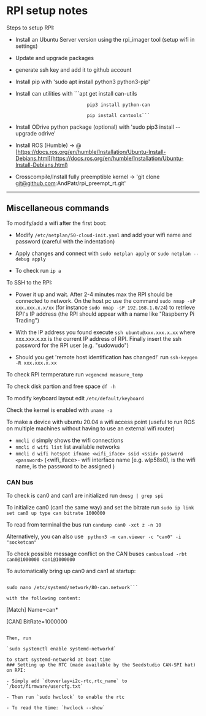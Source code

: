 # RPI setup notes

Steps to setup RPI:

- Install an Ubuntu Server version using the rpi_imager tool (setup wifi in settings)

- Update and upgrade packages

- generate ssh key and add it to github account

- Install pip with 'sudo apt install python3 python3-pip'

- Install can utilities with ```apt get install can-utils 

								pip3 install python-can
								
								pip install cantools```
								

- Install ODrive python package (optional) with 'sudo pip3 install --upgrade odrive'

- Install ROS (Humble) &rarr; @ [https://docs.ros.org/en/humble/Installation/Ubuntu-Install-Debians.html](https://docs.ros.org/en/humble/Installation/Ubuntu-Install-Debians.html)

- Crosscompile/Install fully preemptible kernel &rarr; 'git clone git@github.com:AndPatr/rpi_preempt_rt.git'

---
 
## Miscellaneous commands 

To modify/add a wifi after the first boot:

- Modify `/etc/netplan/50-cloud-init.yaml` and add your wifi name and password (careful with the indentation)

- Apply changes and connect with `sudo netplan apply` or `sudo netplan --debug apply`

- To check run `ip a`

To SSH to the RPI:

- Power it up and wait. After 2-4 minutes max the RPI should be connected to network. On the host pc use the command `sudo nmap -sP xxx.xxx.x.x/xx` (for instance `sudo nmap -sP 192.168.1.0/24`) to retrieve RPI's IP address (the RPI should appear with a name like "Raspberry Pi Trading")

- With the IP address you found execute `ssh ubuntu@xxx.xxx.x.xx` where xxx.xxx.x.xx is the current IP address of RPI. Finally insert the ssh password for the RPI user (e.g. "sudowudo")

- Should you get 'remote host identification has changed!' run `ssh-keygen -R xxx.xxx.x.xx`
 
To check RPI termperature run `vcgencmd measure_temp`

To check disk partion and free space `df -h`

To modify keyboard layout edit `/etc/default/keyboard`

Check the kernel is enabled with `uname -a`

To make a device with ubuntu 20.04 a wifi access point (useful to run ROS on multiple machines without having to use an external wifi router)

- `nmcli d` simply shows the wifi connections
- `nmcli d wifi list` list available networks	
- `nmcli d wifi hotspot ifname <wifi_iface> ssid <ssid> password <password>` (<wifi_iface>- wifi interface name [e.g. wlp58s0],<ssid> is the wifi name, <password> is the password to be assigned )

### CAN bus

To check is can0 and can1 are initialized run `dmesg | grep spi`

To initialize can0 (can1 the same way) and set the bitrate run `sudo ip link set can0 up type can bitrate 1000000`

To read from terminal the bus run
`candump can0 -xct z -n 10`

Alternatively, you can also use ` python3 -m can.viewer -c "can0" -i "socketcan"`

To check possible message conflict on the CAN buses
`canbusload -rbt can0@1000000 can1@1000000`

To automatically bring up can0 and can1 at startup:
```sudo touch /etc/systemd/network/80-can.network

sudo nano /etc/systemd/network/80-can.network```

with the following content:

```
[Match]
Name=can*

[CAN]
BitRate=1000000

```

Then, run

`sudo systemctl enable systemd-networkd`

to start systemd-networkd at boot time
### Setting up the RTC (made available by the Seedstudio CAN-SPI hat) on RPI:

- Simply add `dtoverlay=i2c-rtc,rtc_name` to `/boot/firmware/usercfg.txt`

- Then run `sudo hwclock` to enable the rtc

- To read the time: `hwclock --show`
